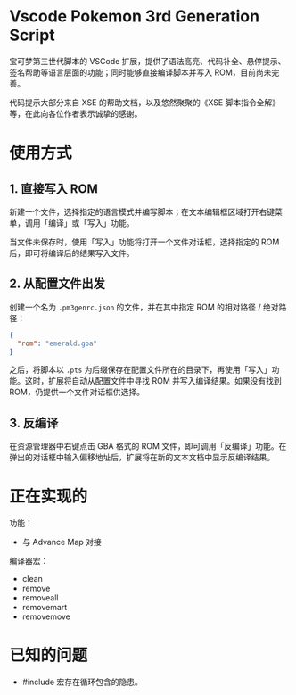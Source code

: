 # Vscode Pokemon 3rd Generation Script

宝可梦第三世代脚本的 VSCode 扩展，提供了语法高亮、代码补全、悬停提示、签名帮助等语言层面的功能；同时能够直接编译脚本并写入 ROM，目前尚未完善。

代码提示大部分来自 XSE 的帮助文档，以及悠然聚聚的《XSE 脚本指令全解》等，在此向各位作者表示诚挚的感谢。

# 使用方式

## 1. 直接写入 ROM

新建一个文件，选择指定的语言模式并编写脚本；在文本编辑框区域打开右键菜单，调用「编译」或「写入」功能。

当文件未保存时，使用「写入」功能将打开一个文件对话框，选择指定的 ROM 后，即可将编译后的结果写入文件。

## 2. 从配置文件出发

创建一个名为 ``.pm3genrc.json`` 的文件，并在其中指定 ROM 的相对路径 / 绝对路径：

```json
{
  "rom": "emerald.gba"
}
```

之后，将脚本以 ``.pts`` 为后缀保存在配置文件所在的目录下，再使用「写入」功能。这时，扩展将自动从配置文件中寻找 ROM 并写入编译结果。如果没有找到 ROM，仍提供一个文件对话框供选择。

## 3. 反编译

在资源管理器中右键点击 GBA 格式的 ROM 文件，即可调用「反编译」功能。在弹出的对话框中输入偏移地址后，扩展将在新的文本文档中显示反编译结果。

# 正在实现的

功能：
- 与 Advance Map 对接

编译器宏：
- clean
- remove
- removeall
- removemart
- removemove

# 已知的问题

- #include 宏存在循环包含的隐患。